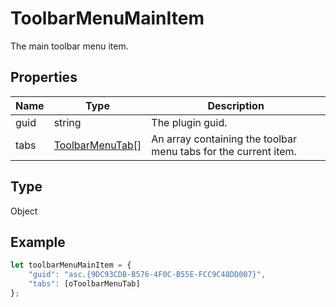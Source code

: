 # ToolbarMenuMainItem

The main toolbar menu item.

## Properties

| Name | Type | Description |
| ---- | ---- | ----------- |
| guid | string | The plugin guid. |
| tabs | [ToolbarMenuTab[]](../Enumeration/ToolbarMenuTab.md) | An array containing the toolbar menu tabs for the current item. |
## Type

Object



## Example

```javascript
let toolbarMenuMainItem = {
    "guid": "asc.{9DC93CDB-B576-4F0C-B55E-FCC9C48DD007}",
    "tabs": [oToolbarMenuTab]
};
```
